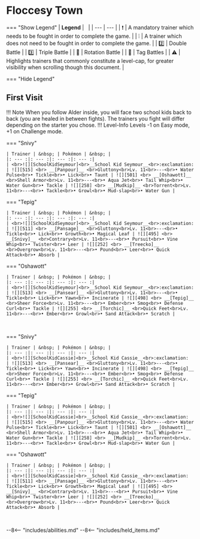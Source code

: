 # Floccesy Town

=== "Show Legend"
    | __Legend__ | &nbsp; |
    | --- | --- |
    | :exclamation: | A mandatory trainer which needs to be fought in order to complete the game. |
    | :grey_exclamation: | A trainer which does not need to be fought in order to complete the game. |
    | :two:  | Double Battle | 
    |  :three:  | Triple Battle |
    | :arrows_counterclockwise:  | Rotation Battle |
    | :handshake: | Tag Battles |
    | :warning: | Highlights trainers that commonly constitute a level-cap, for greater visibility when scrolling though this document. |

=== "Hide Legend"
&nbsp;

## First Visit

!!! Note
    When you follow Alder inside, you will face two school kids back to back (you are healed in between fights). The trainers you fight will differ depending on the starter you chose.
!!! Level-Info
    Levels -1 on Easy mode, +1 on Challenge mode.

=== "Snivy"

    | Trainer | &nbsp; | Pokémon | &nbsp; |
    |: --- :|: --- :|: --- :|: --- :|
    | <br>![][SchoolKidSeymour]<br>__School Kid Seymour__<br>:exclamation:  | ![][515] <br> __[Panpour]__ <br>Gluttony<br>Lv. 11<br>---<br>• Water Pulse<br>• Tickle<br>• Lick<br>• Taunt | ![][501] <br> __[Oshawott]__ <br>Shell Armor<br>Lv. 11<br>---<br>• Aqua Jet<br>• Tail Whip<br>• Water Gun<br>• Tackle | ![][258] <br> __[Mudkip]__ <br>Torrent<br>Lv. 11<br>---<br>• Tackle<br>• Growl<br>• Mud-slap<br>• Water Gun |
    
=== "Tepig"

    | Trainer | &nbsp; | Pokémon | &nbsp; |
    |: --- :|: --- :|: --- :|: --- :|
    | <br>![][SchoolKidSeymour]<br>__School Kid Seymour__<br>:exclamation:  | ![][511] <br> __[Pansage]__ <br>Gluttony<br>Lv. 11<br>---<br>• Tickle<br>• Lick<br>• Growth<br>• Magical Leaf | ![][495] <br> __[Snivy]__ <br>Contrary<br>Lv. 11<br>---<br>• Pursuit<br>• Vine Whip<br>• Twister<br>• Leer | ![][252] <br> __[Treecko]__ <br>Overgrow<br>Lv. 11<br>---<br>• Pound<br>• Leer<br>• Quick Attack<br>• Absorb |
    
=== "Oshawott"

    | Trainer | &nbsp; | Pokémon | &nbsp; |
    |: --- :|: --- :|: --- :|: --- :|
    | <br>![][SchoolKidSeymour]<br>__School Kid Seymour__<br>:exclamation:  | ![][513] <br> __[Pansear]__ <br>Gluttony<br>Lv. 11<br>---<br>• Tickle<br>• Lick<br>• Yawn<br>• Incinerate | ![][498] <br> __[Tepig]__ <br>Sheer Force<br>Lv. 11<br>---<br>• Ember<br>• Smog<br>• Defense Curl<br>• Tackle | ![][255] <br> __[Torchic]__ <br>Quick Feet<br>Lv. 11<br>---<br>• Ember<br>• Growl<br>• Sand Attack<br>• Scratch |
    
&nbsp;

=== "Snivy"

    | Trainer | &nbsp; | Pokémon | &nbsp; |
    |: --- :|: --- :|: --- :|: --- :|
    | <br>![][SchoolKidCassie]<br>__School Kid Cassie__<br>:exclamation:  | ![][513] <br> __[Pansear]__ <br>Gluttony<br>Lv. 11<br>---<br>• Tickle<br>• Lick<br>• Yawn<br>• Incinerate | ![][498] <br> __[Tepig]__ <br>Sheer Force<br>Lv. 11<br>---<br>• Ember<br>• Smog<br>• Defense Curl<br>• Tackle | ![][255] <br> __[Torchic]__ <br>Quick Feet<br>Lv. 11<br>---<br>• Ember<br>• Growl<br>• Sand Attack<br>• Scratch |
    
=== "Tepig"

    | Trainer | &nbsp; | Pokémon | &nbsp; |
    |: --- :|: --- :|: --- :|: --- :|
    | <br>![][SchoolKidCassie]<br>__School Kid Cassie__<br>:exclamation:  | ![][515] <br> __[Panpour]__ <br>Gluttony<br>Lv. 11<br>---<br>• Water Pulse<br>• Tickle<br>• Lick<br>• Taunt | ![][501] <br> __[Oshawott]__ <br>Shell Armor<br>Lv. 11<br>---<br>• Aqua Jet<br>• Tail Whip<br>• Water Gun<br>• Tackle | ![][258] <br> __[Mudkip]__ <br>Torrent<br>Lv. 11<br>---<br>• Tackle<br>• Growl<br>• Mud-slap<br>• Water Gun |
    
=== "Oshawott"

    | Trainer | &nbsp; | Pokémon | &nbsp; |
    |: --- :|: --- :|: --- :|: --- :|
    | <br>![][SchoolKidCassie]<br>__School Kid Cassie__<br>:exclamation:  | ![][511] <br> __[Pansage]__ <br>Gluttony<br>Lv. 11<br>---<br>• Tickle<br>• Lick<br>• Growth<br>• Magical Leaf | ![][495] <br> __[Snivy]__ <br>Contrary<br>Lv. 11<br>---<br>• Pursuit<br>• Vine Whip<br>• Twister<br>• Leer | ![][252] <br> __[Treecko]__ <br>Overgrow<br>Lv. 11<br>---<br>• Pound<br>• Leer<br>• Quick Attack<br>• Absorb |
    
&nbsp;





--8<-- "includes/abilities.md"
--8<-- "includes/held_items.md"

[SchoolKidSeymour]: ../img/Trainers/School_Kid_Female.gif
[515]: ../img/animated/515.gif
[Panpour]: ../../pokemons/515/
[501]: ../img/animated/501.gif
[Oshawott]: ../../pokemons/501/
[258]: ../img/animated/258.gif
[Mudkip]: ../../pokemons/258/
[511]: ../img/animated/511.gif
[Pansage]: ../../pokemons/511/
[495]: ../img/animated/495.gif
[Snivy]: ../../pokemons/495/
[252]: ../img/animated/252.gif
[Treecko]: ../../pokemons/252/
[513]: ../img/animated/513.gif
[Pansear]: ../../pokemons/513/
[498]: ../img/animated/498.gif
[Tepig]: ../../pokemons/498/
[255]: ../img/animated/255.gif
[Torchic]: ../../pokemons/255/
[SchoolKidCassie]: ../img/Trainers/School_Kid_Male.gif